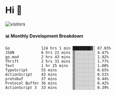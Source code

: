 # Hi 👋
 
![visitors](https://visitor-badge.glitch.me/badge?page_id=sorcererxw.sorcererx)

#### 📊 Monthly Development Breakdown

<!--START_SECTION:waka-->
```text
Go              124 hrs 1 min ████████▓░ 87.03%
JSON            6 hrs 22 mins ▒░░░░░░░░░ 4.47%
go.mod          2 hrs 43 mins ▒░░░░░░░░░ 1.92%
Thrift          2 hrs 31 mins ▒░░░░░░░░░ 1.77%
Text            1 hr 25 mins  ▒░░░░░░░░░ 1.00%
TypeScript      55 mins       ▒░░░░░░░░░ 0.65%
ActionScript    43 mins       ▒░░░░░░░░░ 0.51%
protobuf        37 mins       ▒░░░░░░░░░ 0.44%
Protocol Buffer 36 mins       ▒░░░░░░░░░ 0.42%
ActionScript 3  33 mins       ▒░░░░░░░░░ 0.39%
```
<!--END_SECTION:waka-->
